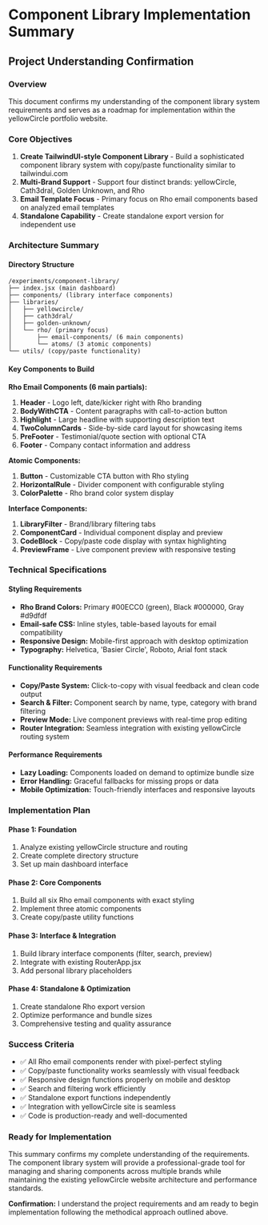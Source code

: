 # Component Library Implementation Summary

## Project Understanding Confirmation

### Overview
This document confirms my understanding of the component library system requirements and serves as a roadmap for implementation within the yellowCircle portfolio website.

### Core Objectives
1. **Create TailwindUI-style Component Library** - Build a sophisticated component library system with copy/paste functionality similar to tailwindui.com
2. **Multi-Brand Support** - Support four distinct brands: yellowCircle, Cath3dral, Golden Unknown, and Rho
3. **Email Template Focus** - Primary focus on Rho email components based on analyzed email templates
4. **Standalone Capability** - Create standalone export version for independent use

### Architecture Summary

#### Directory Structure
```
/experiments/component-library/
├── index.jsx (main dashboard)
├── components/ (library interface components)
├── libraries/
│   ├── yellowcircle/
│   ├── cath3dral/
│   ├── golden-unknown/
│   └── rho/ (primary focus)
│       ├── email-components/ (6 main components)
│       └── atoms/ (3 atomic components)
└── utils/ (copy/paste functionality)
```

#### Key Components to Build

**Rho Email Components (6 main partials):**
1. **Header** - Logo left, date/kicker right with Rho branding
2. **BodyWithCTA** - Content paragraphs with call-to-action button
3. **Highlight** - Large headline with supporting description text
4. **TwoColumnCards** - Side-by-side card layout for showcasing items
5. **PreFooter** - Testimonial/quote section with optional CTA
6. **Footer** - Company contact information and address

**Atomic Components:**
1. **Button** - Customizable CTA button with Rho styling
2. **HorizontalRule** - Divider component with configurable styling
3. **ColorPalette** - Rho brand color system display

**Interface Components:**
1. **LibraryFilter** - Brand/library filtering tabs
2. **ComponentCard** - Individual component display and preview
3. **CodeBlock** - Copy/paste code display with syntax highlighting
4. **PreviewFrame** - Live component preview with responsive testing

### Technical Specifications

#### Styling Requirements
- **Rho Brand Colors:** Primary #00ECC0 (green), Black #000000, Gray #d9dfdf
- **Email-safe CSS:** Inline styles, table-based layouts for email compatibility
- **Responsive Design:** Mobile-first approach with desktop optimization
- **Typography:** Helvetica, 'Basier Circle', Roboto, Arial font stack

#### Functionality Requirements
- **Copy/Paste System:** Click-to-copy with visual feedback and clean code output
- **Search & Filter:** Component search by name, type, category with brand filtering
- **Preview Mode:** Live component previews with real-time prop editing
- **Router Integration:** Seamless integration with existing yellowCircle routing system

#### Performance Requirements
- **Lazy Loading:** Components loaded on demand to optimize bundle size
- **Error Handling:** Graceful fallbacks for missing props or data
- **Mobile Optimization:** Touch-friendly interfaces and responsive layouts

### Implementation Plan

#### Phase 1: Foundation
1. Analyze existing yellowCircle structure and routing
2. Create complete directory structure
3. Set up main dashboard interface

#### Phase 2: Core Components
1. Build all six Rho email components with exact styling
2. Implement three atomic components
3. Create copy/paste utility functions

#### Phase 3: Interface & Integration
1. Build library interface components (filter, search, preview)
2. Integrate with existing RouterApp.jsx
3. Add personal library placeholders

#### Phase 4: Standalone & Optimization
1. Create standalone Rho export version
2. Optimize performance and bundle sizes
3. Comprehensive testing and quality assurance

### Success Criteria
- ✅ All Rho email components render with pixel-perfect styling
- ✅ Copy/paste functionality works seamlessly with visual feedback
- ✅ Responsive design functions properly on mobile and desktop
- ✅ Search and filtering work efficiently
- ✅ Standalone export functions independently
- ✅ Integration with yellowCircle site is seamless
- ✅ Code is production-ready and well-documented

### Ready for Implementation
This summary confirms my complete understanding of the requirements. The component library system will provide a professional-grade tool for managing and sharing components across multiple brands while maintaining the existing yellowCircle website architecture and performance standards.

**Confirmation:** I understand the project requirements and am ready to begin implementation following the methodical approach outlined above.